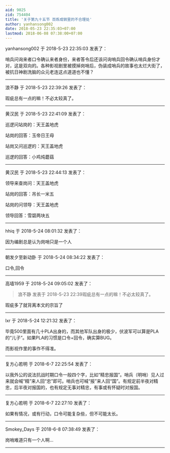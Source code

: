 ```yaml
---
aid: 9025
zid: 754404
title: '关于第九十五节 百炼成钢里的不合理处'
author: yanhansong002
date: 2018-05-23 22:35:03+07:00
lastmod: 2018-06-08 07:38:00+07:00
---
```


yanhansong002 于 2018-5-23 22:35:03 发表了：

哨兵问询来者口令确认来者身份，来者答令后还该问询哨兵回令确认哨兵身份才对，这是双向的。各种影视剧里被摸掉岗哨后，伪装成哨兵的故事也太烂大街了，被抗日神剧洗脑的众元老连这点道道也不懂？

---------

浪不静 于 2018-5-23 22:39:26 发表了：

瑕疵总有一点的嘛！不必太较真了。

---------

黄汉民 于 2018-5-23 22:41:09 发表了：

巡逻问站岗的：天王盖地虎

站岗的回答：玉帝日王母

站岗又问巡逻的：天王盖地虎

巡逻的回答：小鸡炖蘑菇

---------

黄汉民 于 2018-5-23 22:44:13 发表了：

领导来查岗问：天王盖地虎

站岗的回答：吊长一米五

站岗的问领导：天王盖地虎

领导回答：雪碧两块五

---------

hhiq 于 2018-5-24 08:01:32 发表了：

因为编剧总是认为岗哨只是一个人

---------

朝发夕至新动卧 于 2018-5-24 08:34:22 发表了：

口令,回令

---------

高墙1959 于 2018-5-24 09:05:02 发表了：

> 浪不静 发表于 2018-5-23 22:39瑕疵总有一点的嘛！不必太较真了。



瑕疵多了就背离本文的宗旨了

---------

lxr 于 2018-5-24 12:21:32 发表了：

毕竟500里面有几十PLA出身的，而其他军队出身的极少，伏波军可以算是PLA的“儿子”。如果PLA的习惯是口令+回令，确实算BUG。

而影视作里的事作不得准。

---------

复方心若明 于 2018-6-7 22:25:54 发表了：

以我外公的说法抗战时期口令一般四个字，比如“精忠报国”。哨兵（明哨）见人过来就会喊“精”来人回“忠”即可。哨兵也可喊“报”来人回“国”。有规定前半夜对精忠，后半夜对报国的，也有规定无事对精忠，有事或有怀疑时对报国。

---------

复方心若明 于 2018-6-7 22:27:10 发表了：

如果有情况，或有行动，口令可能复杂些，但不可能太长。

---------

Smokey_Days 于 2018-6-8 07:38:49 发表了：

岗哨难道只有一个人啊...

---------

